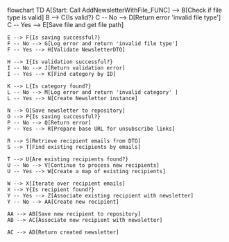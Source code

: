 flowchart TD
    A[Start: Call AddNewsletterWithFile_FUNC] --> B[Check if file type is valid]
    B --> C{Is valid?}
    C -- No --> D[Return error 'invalid file type']
    C -- Yes --> E[Save file and get file path]
    
    E --> F{Is saving successful?}
    F -- No --> G[Log error and return 'invalid file type']
    F -- Yes --> H[Validate NewsletterDTO]
    
    H --> I{Is validation successful?}
    I -- No --> J[Return validation error]
    I -- Yes --> K[Find category by ID]
    
    K --> L{Is category found?}
    L -- No --> M[Log error and return 'invalid category' ]
    L -- Yes --> N[Create Newsletter instance]

    N --> O[Save newsletter to repository]
    O --> P{Is saving successful?}
    P -- No --> Q[Return error]
    P -- Yes --> R[Prepare base URL for unsubscribe links]

    R --> S[Retrieve recipient emails from DTO]
    S --> T[Find existing recipients by emails]
    
    T --> U{Are existing recipients found?}
    U -- No --> V[Continue to process new recipients]
    U -- Yes --> W[Create a map of existing recipients]

    W --> X[Iterate over recipient emails]
    X --> Y{Is recipient found?}
    Y -- Yes --> Z[Associate existing recipient with newsletter]
    Y -- No --> AA[Create new recipient]
    
    AA --> AB[Save new recipient to repository]
    AB --> AC[Associate new recipient with newsletter]

    AC --> AD[Return created newsletter]